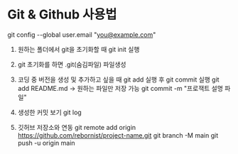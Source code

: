 # Git & Github 사용법

git config --global user.email "you@example.com"

1. 원하는 폴더에서 git을 초기화할 때 git init 실행

2. git 초기화를 하면 .git(숨김파일) 파일생성

3. 코딩 중 버전을 생성 및 추가하고 싶을 때 git add 실행 후  git commit 실행
    git add README.md -> 원하는 파일만 저장 가능
    git commit -m "프로잭트 설명 파일"

4. 생성한 커밋 보기 git log

5. 깃허브 저장소와 연동 
    git remote add origin https://github.com/rebornist/project-name.git
    git branch -M main
    git push -u origin main